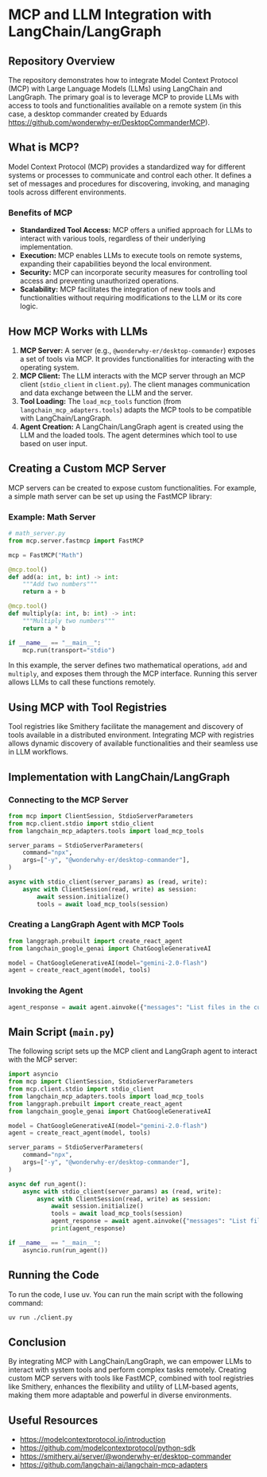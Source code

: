 # MCP and LLM Integration with LangChain/LangGraph

## Repository Overview

The repository demonstrates how to integrate Model Context Protocol (MCP) with Large Language Models (LLMs) using LangChain and LangGraph. The primary goal is to leverage MCP to provide LLMs with access to tools and functionalities available on a remote system (in this case, a desktop commander created by Eduards https://github.com/wonderwhy-er/DesktopCommanderMCP).

## What is MCP?

Model Context Protocol (MCP) provides a standardized way for different systems or processes to communicate and control each other. It defines a set of messages and procedures for discovering, invoking, and managing tools across different environments.

### Benefits of MCP

- **Standardized Tool Access:** MCP offers a unified approach for LLMs to interact with various tools, regardless of their underlying implementation.
- **Execution:** MCP enables LLMs to execute tools on remote systems, expanding their capabilities beyond the local environment.
- **Security:** MCP can incorporate security measures for controlling tool access and preventing unauthorized operations.
- **Scalability:** MCP facilitates the integration of new tools and functionalities without requiring modifications to the LLM or its core logic.

## How MCP Works with LLMs

1. **MCP Server:** A server (e.g., `@wonderwhy-er/desktop-commander`) exposes a set of tools via MCP. It provides functionalities for interacting with the operating system.
2. **MCP Client:** The LLM interacts with the MCP server through an MCP client (`stdio_client` in `client.py`). The client manages communication and data exchange between the LLM and the server.
3. **Tool Loading:** The `load_mcp_tools` function (from `langchain_mcp_adapters.tools`) adapts the MCP tools to be compatible with LangChain/LangGraph.
4. **Agent Creation:** A LangChain/LangGraph agent is created using the LLM and the loaded tools. The agent determines which tool to use based on user input.

## Creating a Custom MCP Server

MCP servers can be created to expose custom functionalities. For example, a simple math server can be set up using the FastMCP library:

### Example: Math Server

```python
# math_server.py
from mcp.server.fastmcp import FastMCP

mcp = FastMCP("Math")

@mcp.tool()
def add(a: int, b: int) -> int:
    """Add two numbers"""
    return a + b

@mcp.tool()
def multiply(a: int, b: int) -> int:
    """Multiply two numbers"""
    return a * b

if __name__ == "__main__":
    mcp.run(transport="stdio")
```

In this example, the server defines two mathematical operations, `add` and `multiply`, and exposes them through the MCP interface. Running this server allows LLMs to call these functions remotely.

## Using MCP with Tool Registries

Tool registries like Smithery facilitate the management and discovery of tools available in a distributed environment. Integrating MCP with registries allows dynamic discovery of available functionalities and their seamless use in LLM workflows.

## Implementation with LangChain/LangGraph

### Connecting to the MCP Server

```python
from mcp import ClientSession, StdioServerParameters
from mcp.client.stdio import stdio_client
from langchain_mcp_adapters.tools import load_mcp_tools

server_params = StdioServerParameters(
    command="npx",
    args=["-y", "@wonderwhy-er/desktop-commander"],
)

async with stdio_client(server_params) as (read, write):
    async with ClientSession(read, write) as session:
        await session.initialize()
        tools = await load_mcp_tools(session)
```

### Creating a LangGraph Agent with MCP Tools

```python
from langgraph.prebuilt import create_react_agent
from langchain_google_genai import ChatGoogleGenerativeAI

model = ChatGoogleGenerativeAI(model="gemini-2.0-flash")
agent = create_react_agent(model, tools)
```

### Invoking the Agent

```python
agent_response = await agent.ainvoke({"messages": "List files in the current directory."})
```

## Main Script (`main.py`)

The following script sets up the MCP client and LangGraph agent to interact with the MCP server:

```python
import asyncio
from mcp import ClientSession, StdioServerParameters
from mcp.client.stdio import stdio_client
from langchain_mcp_adapters.tools import load_mcp_tools
from langgraph.prebuilt import create_react_agent
from langchain_google_genai import ChatGoogleGenerativeAI

model = ChatGoogleGenerativeAI(model="gemini-2.0-flash")
agent = create_react_agent(model, tools)

server_params = StdioServerParameters(
    command="npx",
    args=["-y", "@wonderwhy-er/desktop-commander"],
)

async def run_agent():
    async with stdio_client(server_params) as (read, write):
        async with ClientSession(read, write) as session:
            await session.initialize()
            tools = await load_mcp_tools(session)
            agent_response = await agent.ainvoke({"messages": "List files in the current directory."})
            print(agent_response)

if __name__ == "__main__":
    asyncio.run(run_agent())
```

## Running the Code

To run the code, I use uv. You can run the main script with the following command:

```bash
uv run ./client.py    
```

## Conclusion

By integrating MCP with LangChain/LangGraph, we can empower LLMs to interact with system tools and perform complex tasks remotely. Creating custom MCP servers with tools like FastMCP, combined with tool registries like Smithery, enhances the flexibility and utility of LLM-based agents, making them more adaptable and powerful in diverse environments.

## Useful Resources

- https://modelcontextprotocol.io/introduction
- https://github.com/modelcontextprotocol/python-sdk
- https://smithery.ai/server/@wonderwhy-er/desktop-commander
- https://github.com/langchain-ai/langchain-mcp-adapters
